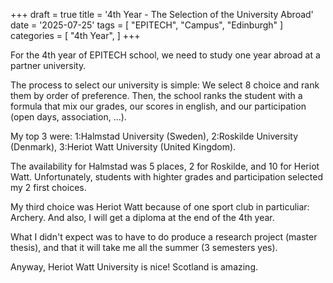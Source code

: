 +++
draft = true
title = '4th Year - The Selection of the University Abroad'
date = '2025-07-25'
tags = [
    "EPITECH",
    "Campus",
    "Edinburgh"
]
categories = [
    "4th Year",
]
+++

For the 4th year of EPITECH school, we need to study one year abroad at a partner university.

The process to select our university is simple: We select 8 choice and rank them by order of preference.
Then, the school ranks the student with a formula that mix our grades, our scores in english, and our participation (open days, association, ...).

My top 3 were: 1:Halmstad University (Sweden), 2:Roskilde University (Denmark), 3:Heriot Watt University (United Kingdom).

The availability for Halmstad was 5 places, 2 for Roskilde, and 10 for Heriot Watt. Unfortunately, students with highter grades and participation selected my 2 first choices.

My third choice was Heriot Watt because of one sport club in particuliar: Archery. And also, I will get a diploma at the end of the 4th year.

What I didn't expect was to have to do produce a research project (master thesis), and that it will take me all the summer (3 semesters yes).

Anyway, Heriot Watt University is nice! Scotland is amazing.
